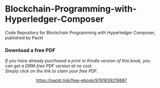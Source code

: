 # Blockchain-Programming-with-Hyperledger-Composer
Code Repository for Blockchain Programming with Hyperledger Composer, published by Packt
### Download a free PDF

 <i>If you have already purchased a print or Kindle version of this book, you can get a DRM-free PDF version at no cost.<br>Simply click on the link to claim your free PDF.</i>
<p align="center"> <a href="https://packt.link/free-ebook/9781839219887">https://packt.link/free-ebook/9781839219887 </a> </p>